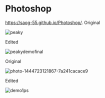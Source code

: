 # Photoshop
https://saog-55.github.io/Photoshop/.
Original


![peaky](https://user-images.githubusercontent.com/70850163/104555278-9bc40d00-5663-11eb-9918-949578b3e121.jpg)

Edited


![peakydemofinal](https://user-images.githubusercontent.com/70850163/104553477-b6e14d80-5660-11eb-8a62-3e535f37d5a3.jpg)


Original


![photo-1444723121867-7a241cacace9](https://user-images.githubusercontent.com/70850163/104555131-599acb80-5663-11eb-83b8-15905b05e18d.jpg)


Edited


![demo1ps](https://user-images.githubusercontent.com/70850163/104553749-35d68600-5661-11eb-997a-eff066fd42eb.jpg)
